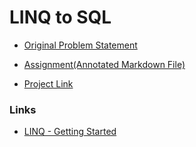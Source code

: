 # LINQ to SQL

- [Original Problem Statement](https://docs.google.com/document/d/1dXJ9C5mlrZbo6ZsbOiU9bNPxwJ8HbffWJ7dPjP73IsQ/edit?tab=t.0)

- [Assignment(Annotated Markdown File)](./Assignment.md)

- [Project Link]()

### Links

- [LINQ - Getting Started](https://docs.microsoft.com/en-us/dotnet/csharp/programming-guide/concepts/linq/getting-started-with-linq)